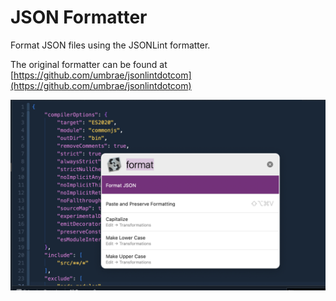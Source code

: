 # JSON Formatter

Format JSON files using the JSONLint formatter.

The original formatter can be found at [https://github.com/umbrae/jsonlintdotcom](https://github.com/umbrae/jsonlintdotcom)

![Extension screenshot](screenshot.png)